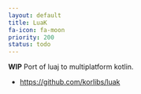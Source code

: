 ```yaml
---
layout: default
title: LuaK
fa-icon: fa-moon
priority: 200
status: todo
---
```


**WIP** Port of luaj to multiplatform kotlin.

* <https://github.com/korlibs/luak>
